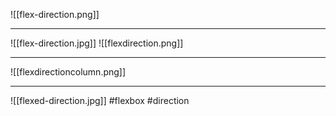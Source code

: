 ![[flex-direction.png]]
***
![[flex-direction.jpg]]
![[flexdirection.png]]
***
![[flexdirectioncolumn.png]]
***
![[flexed-direction.jpg]]
#flexbox #direction
